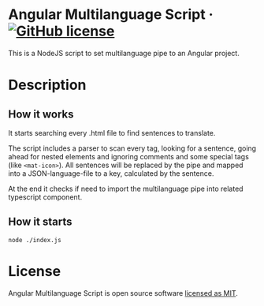 # Angular Multilanguage Script &middot; [![GitHub license](https://img.shields.io/badge/license-MIT-blue.svg)](https://github.com/valeriogiocondi/angular-multilanguage-script/blob/master/LICENSE)

This is a NodeJS script to set multilanguage pipe to an Angular project.


# Description
## How it works
It starts searching every .html file to find sentences to translate. 

The script includes a parser to scan every tag, looking for a sentence, going ahead for nested elements and ignoring comments and some special tags (like ```<mat-icon>```).
All sentences will be replaced by the pipe and mapped into a JSON-language-file to a key, calculated by the sentence.

At the end it checks if need to import the multilanguage pipe into related typescript component.

## How it starts
```
node ./index.js
```


# License

Angular Multilanguage Script is open source software [licensed as MIT](https://github.com/valeriogiocondi/reactitude/blob/master/LICENSE). 
